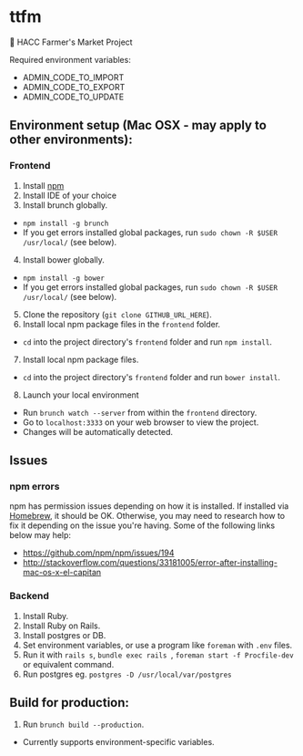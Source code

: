 # ttfm
:pineapple: HACC Farmer's Market Project


Required environment variables:
* ADMIN_CODE_TO_IMPORT
* ADMIN_CODE_TO_EXPORT
* ADMIN_CODE_TO_UPDATE


## Environment setup (Mac OSX - may apply to other environments):

### Frontend
1. Install [npm](https://nodejs.org/en/)
2. Install IDE of your choice
3. Install brunch globally.
  * `npm install -g brunch`
  * If you get errors installed global packages, run `sudo chown -R $USER /usr/local/` (see below).
4. Install bower globally.
  * `npm install -g bower`
  * If you get errors installed global packages, run `sudo chown -R $USER /usr/local/` (see below).  
5. Clone the repository (`git clone GITHUB_URL_HERE`).
6. Install local npm package files in the `frontend` folder.
  * `cd` into the project directory's `frontend` folder and run `npm install`.
7. Install local npm package files.
  * `cd` into the project directory's `frontend` folder and run `bower install`.
8. Launch your local environment
  * Run `brunch watch --server` from within the `frontend` directory.
  * Go to `localhost:3333` on your web browser to view the project.
  * Changes will be automatically detected.

## Issues
### npm errors
npm has permission issues depending on how it is installed. If installed via [Homebrew](http://brew.sh/), it should be OK. Otherwise, you may need to research how to fix it depending on the issue you're having. Some of the following links below may help:
* https://github.com/npm/npm/issues/194
* http://stackoverflow.com/questions/33181005/error-after-installing-mac-os-x-el-capitan


### Backend
1. Install Ruby.
2. Install Ruby on Rails.
3. Install postgres or DB.
3. Set environment variables, or use a program like `foreman` with `.env` files.
4. Run it with `rails s`, `bundle exec rails `, `foreman start -f Procfile-dev` or equivalent command.
5. Run postgres eg. `postgres -D /usr/local/var/postgres`

## Build for production:  
1. Run `brunch build --production`.
  * Currently supports environment-specific variables.
